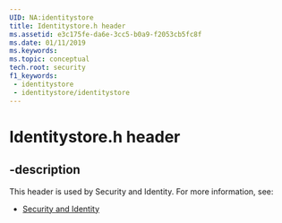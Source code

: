 ```yaml
---
UID: NA:identitystore
title: Identitystore.h header
ms.assetid: e3c175fe-da6e-3cc5-b0a9-f2053cb5fc8f
ms.date: 01/11/2019
ms.keywords: 
ms.topic: conceptual
tech.root: security
f1_keywords:
 - identitystore
 - identitystore/identitystore
---
```


# Identitystore.h header


## -description

This header is used by Security and Identity. For more information, see:

- [Security and Identity](../_security/index.md)

